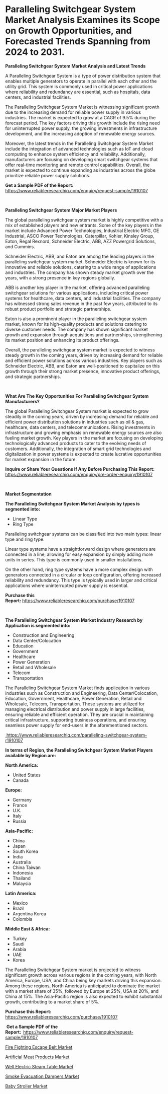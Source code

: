<p><h1>Paralleling Switchgear System Market Analysis Examines its Scope on Growth Opportunities, and Forecasted Trends Spanning from 2024 to 2031.</h1></p><p><strong>Paralleling Switchgear System Market Analysis and Latest Trends</strong></p>
<p><p>A Paralleling Switchgear System is a type of power distribution system that enables multiple generators to operate in parallel with each other and the utility grid. This system is commonly used in critical power applications where reliability and redundancy are essential, such as hospitals, data centers, and industrial facilities.</p><p>The Paralleling Switchgear System Market is witnessing significant growth due to the increasing demand for reliable power supply in various industries. The market is expected to grow at a CAGR of 9.5% during the forecast period. The key factors driving this growth include the rising need for uninterrupted power supply, the growing investments in infrastructure development, and the increasing adoption of renewable energy sources.</p><p>Moreover, the latest trends in the Paralleling Switchgear System Market include the integration of advanced technologies such as IoT and cloud computing to enhance system efficiency and reliability. Additionally, manufacturers are focusing on developing smart switchgear systems that offer real-time monitoring and remote control capabilities. Overall, the market is expected to continue expanding as industries across the globe prioritize reliable power supply solutions.</p></p>
<p><strong>Get a Sample PDF of the Report:&nbsp;</strong> <a href="https://www.reliableresearchiq.com/enquiry/request-sample/1910107">https://www.reliableresearchiq.com/enquiry/request-sample/1910107</a></p>
<p>&nbsp;</p>
<p><strong>Paralleling Switchgear System Major Market Players</strong></p>
<p><p>The global paralleling switchgear system market is highly competitive with a mix of established players and new entrants. Some of the key players in the market include Advanced Power Technologies, Industrial Electric MFG, GE Industrial, ASCO Power Technologies, Caterpillar, Kohler, Kinsley Group, Eaton, Regal Rexnord, Schneider Electric, ABB, AZZ Powergrid Solutions, and Cummins.</p><p>Schneider Electric, ABB, and Eaton are among the leading players in the paralleling switchgear system market. Schneider Electric is known for its innovative and reliable solutions, catering to a wide range of applications and industries. The company has shown steady market growth over the years, with a strong presence in key regions globally.</p><p>ABB is another key player in the market, offering advanced paralleling switchgear solutions for various applications, including critical power systems for healthcare, data centers, and industrial facilities. The company has witnessed strong sales revenue in the past few years, attributed to its robust product portfolio and strategic partnerships.</p><p>Eaton is also a prominent player in the paralleling switchgear system market, known for its high-quality products and solutions catering to diverse customer needs. The company has shown significant market growth and expansion through acquisitions and partnerships, strengthening its market position and enhancing its product offerings.</p><p>Overall, the paralleling switchgear system market is expected to witness steady growth in the coming years, driven by increasing demand for reliable and efficient power solutions across various industries. Key players such as Schneider Electric, ABB, and Eaton are well-positioned to capitalize on this growth through their strong market presence, innovative product offerings, and strategic partnerships.</p></p>
<p>&nbsp;</p>
<p><strong>What Are The Key Opportunities For Paralleling Switchgear System Manufacturers?</strong></p>
<p><p>The global Paralleling Switchgear System market is expected to grow steadily in the coming years, driven by increasing demand for reliable and efficient power distribution solutions in industries such as oil & gas, healthcare, data centers, and telecommunications. Rising investments in infrastructure and growing emphasis on renewable energy sources are also fueling market growth. Key players in the market are focusing on developing technologically advanced products to cater to the evolving needs of customers. Additionally, the integration of smart grid technologies and digitalization in power systems is expected to create lucrative opportunities for market expansion in the future.</p></p>
<p><strong>Inquire or Share Your Questions If Any Before Purchasing This Report:</strong> <a href="https://www.reliableresearchiq.com/enquiry/pre-order-enquiry/1910107">https://www.reliableresearchiq.com/enquiry/pre-order-enquiry/1910107</a></p>
<p>&nbsp;</p>
<p><strong>Market Segmentation</strong></p>
<p><strong>The Paralleling Switchgear System Market Analysis by types is segmented into:</strong></p>
<p><ul><li>Linear Type</li><li>Ring Type</li></ul></p>
<p><p>Paralleling switchgear systems can be classified into two main types: linear type and ring type. </p><p>Linear type systems have a straightforward design where generators are connected in a line, allowing for easy expansion by simply adding more units in series. This type is commonly used in smaller installations.</p><p>On the other hand, ring type systems have a more complex design with generators connected in a circular or loop configuration, offering increased reliability and redundancy. This type is typically used in larger and critical applications where uninterrupted power supply is essential.</p></p>
<p><strong>Purchase this Report:&nbsp;</strong><a href="https://www.reliableresearchiq.com/purchase/1910107">https://www.reliableresearchiq.com/purchase/1910107</a></p>
<p>&nbsp;</p>
<p><strong>The Paralleling Switchgear System Market Industry Research by Application is segmented into:</strong></p>
<p><ul><li>Construction and Engineering</li><li>Data Center/Colocation</li><li>Education</li><li>Government</li><li>Healthcare</li><li>Power Generation</li><li>Retail and Wholesale</li><li>Telecom</li><li>Transportation</li></ul></p>
<p><p>The Paralleling Switchgear System Market finds application in various industries such as Construction and Engineering, Data Center/Colocation, Education, Government, Healthcare, Power Generation, Retail and Wholesale, Telecom, Transportation. These systems are utilized for managing electrical distribution and power supply in large facilities, ensuring reliable and efficient operation. They are crucial in maintaining critical infrastructure, supporting business operations, and ensuring seamless power supply for end-users in the aforementioned sectors.</p></p>
<p><a href="https://www.reliableresearchiq.com/paralleling-switchgear-system-r1910107">&nbsp;https://www.reliableresearchiq.com/paralleling-switchgear-system-r1910107</a></p>
<p><strong>In terms of Region, the Paralleling Switchgear System Market Players available by Region are:</strong></p>
<p>
    <p> <strong> North America: </strong>
        <ul>
            <li>United States</li>
            <li>Canada</li>
        </ul>
        </p> 
    <p> <strong> Europe: </strong>
        <ul>
            <li>Germany</li>
            <li>France</li>
            <li>U.K.</li>
            <li>Italy</li>
            <li>Russia</li>
        </ul>
        </p> 
    <p> <strong> Asia-Pacific: </strong>
        <ul>
            <li>China</li>
            <li>Japan</li>
            <li>South Korea</li>
            <li>India</li>
            <li>Australia</li>
            <li>China Taiwan</li>
            <li>Indonesia</li>
            <li>Thailand</li>
            <li>Malaysia</li>
        </ul>
        </p> 
    <p> <strong> Latin America: </strong>
        <ul>
            <li>Mexico</li>
            <li>Brazil</li>
            <li>Argentina Korea</li>
            <li>Colombia</li>
        </ul>
        </p> 
    <p> <strong> Middle East & Africa: </strong>
        <ul>
            <li>Turkey</li>
            <li>Saudi</li>
            <li>Arabia</li>
            <li>UAE</li>
            <li>Korea</li>
        </ul>
    </p>
    </p>
<p><p>The Paralleling Switchgear System market is projected to witness significant growth across various regions in the coming years, with North America, Europe, USA, and China being key markets driving this expansion. Among these regions, North America is anticipated to dominate the market with a market share of 35%, followed by Europe at 25%, USA at 20%, and China at 15%. The Asia-Pacific region is also expected to exhibit substantial growth, contributing to a market share of 5%.</p></p>
<p><strong>Purchase this Report: </strong><a href="https://www.reliableresearchiq.com/purchase/1910107">https://www.reliableresearchiq.com/purchase/1910107</a></p>
<p>&nbsp;<strong>Get a Sample PDF of the Report:&nbsp;&nbsp;</strong><a href="https://www.reliableresearchiq.com/enquiry/request-sample/1910107">https://www.reliableresearchiq.com/enquiry/request-sample/1910107</a></p>
<p><strong></strong></p>
<p><p><a href="https://github.com/kishanagarner91/Market-Research-Report-List-1/blob/main/fire-fighting-escape-belt-market.md">Fire Fighting Escape Belt Market</a></p><p><a href="https://medium.com/@djjdj3773/deep-dive-into-the-artificial-meat-products-market-itstrends-market-segmentation-and-c853f36b609e">Artificial Meat Products Market</a></p><p><a href="https://github.com/hrhzhypq19/Market-Research-Report-List-1/blob/main/well-electric-steam-table-market.md">Well Electric Steam Table Market</a></p><p><a href="https://www.linkedin.com/pulse/smoke-evacuation-dampers-market-size-growth-industry-analysis-j4bof?trackingId=tCUqNb5WRiqv0ryPP3AkfA%3D%3D">Smoke Evacuation Dampers Market</a></p><p><a href="https://medium.com/@rontayewer0/baby-stroller-market-overview-global-market-trends-and-future-prospects-from-2024-to-2031-05bf799f07c8">Baby Stroller Market</a></p></p>